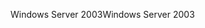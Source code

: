 <span data-ttu-id="f3315-101">Windows Server 2003</span><span class="sxs-lookup"><span data-stu-id="f3315-101">Windows Server 2003</span></span>